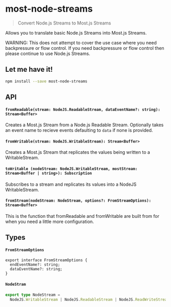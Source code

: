 # most-node-streams

> Convert Node.js Streams to Most.js Streams

Allows you to translate basic Node.js Streams into Most.js Streams.

WARNING:
This does not attempt to cover the use case where you need backpressure or flow control.
If you need backpressure or flow control then please continue to use Node.js Streams.

## Let me have it!
```sh
npm install --save most-node-streams
```

## API

#### `fromReadable(stream: NodeJS.ReadableStream, dataEventName?: string): Stream<Buffer>`

Creates a Most.js Stream from a Node.js Readable Stream. Optionally takes an event name
to recieve events defaulting to `data` if none is provided.

#### `fromWritable(stream: NodeJS.WritableStream): Stream<Buffer>`

Creates a Most.js Stream that replicates the values being written to a WritableStream.

#### `toWritable (nodeStream: NodeJS.WritableStream, mostStream: Stream<Buffer | string>): Subscription`

Subscribes to a stream and replicates its values into a NodeJS WritableStream.

#### `fromStream(nodeStream: NodeStream, options?: FromStreamOptions): Stream<Buffer>`

This is the function that fromReadable and fromWritable are built from for when you need a little
more configuration.

## Types

#### `FromStreamOptions`

```typscript
export interface FromStreamOptions {
  endEventName?: string;
  dataEventName?: string;
}
```

#### `NodeStram`

```typescript
export type NodeStream =
  NodeJS.WritableStream | NodeJS.ReadableStream | NodeJS.ReadWriteStream;
```